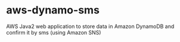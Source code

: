 # aws-dynamo-sms
AWS Java2 web application to store data in Amazon DynamoDB and confirm it by sms (using Amazon SNS)
